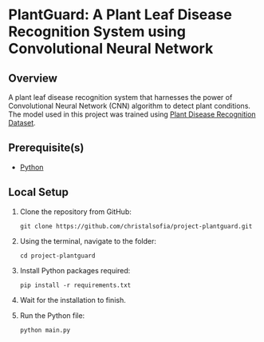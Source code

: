 # PlantGuard: A Plant Leaf Disease Recognition System using Convolutional Neural Network

## Overview

A plant leaf disease recognition system that harnesses the power of Convolutional Neural Network (CNN) algorithm to detect plant conditions. The model used in this project was trained using [Plant Disease Recognition Dataset](https://www.kaggle.com/datasets/rashikrahmanpritom/plant-disease-recognition-dataset/).

## Prerequisite(s)

- [Python](https://www.python.org/downloads/)

## Local Setup

1. Clone the repository from GitHub:

   ```
   git clone https://github.com/christalsofia/project-plantguard.git
   ```

2. Using the terminal, navigate to the folder:

   ```
   cd project-plantguard
   ```

3. Install Python packages required:

   ```
   pip install -r requirements.txt
   ```

4. Wait for the installation to finish.

5. Run the Python file:

   ```
   python main.py
   ```

